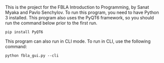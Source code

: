 This is the project for the FBLA Introduction to Programming, by Sanat Myaka and Pavlo Senchylov. 
To run this program, you need to have Python 3 installed. This program also uses the PyQT6 framework, so you should run the command below prior to the first run. 
```
pip install PyQT6 
```
This program can also run in CLI mode. To run in CLI, use the following command:
```
python fbla_gui.py --cli
```
